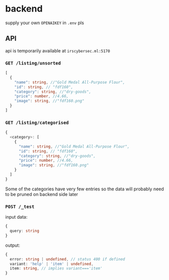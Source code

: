 # backend

supply your own `OPENAIKEY` in `.env` pls

## API

api is temporarily available at `irscybersec.ml:5170`

### `GET /listing/unsorted`
```typescript
[
  {
    "name": string, //"Gold Medal All-Purpose Flour",
    "id": string, // "fdf160",
    "category": string, //"dry-goods",
    "price": number, //4.66,
    "image": string, //"fdf160.png"
  }
]
```

### `GET /listing/categorised`
```typescript
{
  <category>: [
    {
      "name": string, //"Gold Medal All-Purpose Flour",
      "id": string, // "fdf160",
      "category": string, //"dry-goods",
      "price": number, //4.66,
      "image": string, //"fdf160.png"
    }
  ]
}
```

Some of the categories have very few entries so the data will probably need to be pruned on backend side later

### `POST /_test`
input data:
```typescript
{
  query: string
}
```
output:
```typescript
{
  error: string | undefined, // status 400 if defined
  variant: 'help' | 'item' | undefined,
  item: string, // implies variant==='item'
}

